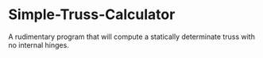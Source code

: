 # Simple-Truss-Calculator
A rudimentary program that will compute a statically determinate truss with no internal hinges. 
